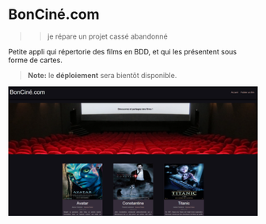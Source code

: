 # BonCiné.com

>> je répare un projet cassé abandonné


Petite appli qui répertorie des films en BDD, et qui les présentent sous forme de cartes.
> **Note:** le **déploiement** sera bientôt disponible.


![](./img/cine.png)


